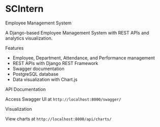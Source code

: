 # SCIntern

Employee Management System

A Django-based Employee Management System with REST APIs and analytics visualization.

Features

- Employee, Department, Attendance, and Performance management
- REST APIs with Django REST Framework
- Swagger documentation
- PostgreSQL database
- Data visualization with Chart.js


API Documentation

Access Swagger UI at `http://localhost:8000/swagger/`

Visualization

View charts at `http://localhost:8000/api/charts/`

